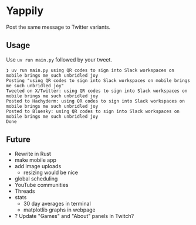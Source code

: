 # Yappily

Post the same message to Twitter variants.

## Usage

Use `uv run main.py` followed by your tweet.

```console
❯ uv run main.py using QR codes to sign into Slack workspaces on mobile brings me such unbridled joy
Posting "using QR codes to sign into Slack workspaces on mobile brings me such unbridled joy"
Tweeted on X/Twitter: using QR codes to sign into Slack workspaces on mobile brings me such unbridled joy
Posted to Hachyderm: using QR codes to sign into Slack workspaces on mobile brings me such unbridled joy
Posted to Bluesky: using QR codes to sign into Slack workspaces on mobile brings me such unbridled joy
Done
```

## Future

- Rewrite in Rust
- make mobile app
- add image uploads
    - resizing would be nice
- global scheduling
- YouTube communities
- Threads
- stats
    - 30 day averages in terminal
    - matplotlib graphs in webpage 
- ? Update "Games" and "About" panels in Twitch?
